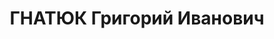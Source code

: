 ---
title: ГНАТЮК Григорий Иванович
description: "народився 1903, уродженець с.Вербів Андрушівського р-ну Вінницької обл.,\
  \ мешканець с.Монастирище Черкаської обл. Українець, б/п, освіта нижча, одружений.\
  \ \n  До арешту працював зав. Райфінвідділом Монастирищенського р-ну. \n  Арештований\
  \ 12 липня 1937 р. \n  Засуджений 17 листопада 1937 р. виїзною сесіпо військової\
  \ колегії Верховного Суду СРСР за ст.ст. 54-7, 54-8, 54-11 КК УРСР до розстрілу.\
  \ \n  3 жовтня 1956 р. військовою колегією Верховного Суду СРСР вирок відмінено."
---